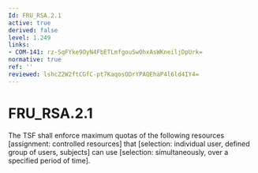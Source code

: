 ```yaml
---
Id: FRU_RSA.2.1
active: true
derived: false
level: 1.249
links:
- COM-141: rz-SqFYke9OyN4FbETLmfgouSw0hxAsWKneiljDpUrk=
normative: true
ref: ''
reviewed: lshcZ2W2ftCGfC-pt7KaqosODrYPAQEhaP4l6ld4IY4=
---
```


# FRU_RSA.2.1

The TSF shall enforce maximum quotas of the following resources [assignment: controlled resources] that [selection: individual user, defined group of users, subjects] can use [selection: simultaneously, over a specified period of time].